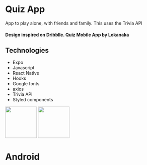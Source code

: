 # Quiz App
App to play alone, with friends and family. This uses the Trivia API
<html>
  <div>
    <h4>Design inspired on Dribblle. Quiz Mobile App by <strong>Lokanaka</strong></h4>
    <div>
      <h2>Technologies</h2>
      <ul>
        <li>Expo</li>
        <li>Javascript</li>
        <li>React Native</li>
        <li>Hooks</li>
        <li>Google fonts</li>
        <li>axios</li>
        <li>Trivia API</li>
        <li>Styled components</li>
      </ul>
    </div>
  </div>
<div class="row">
  <div class="column">
    <img src="https://user-images.githubusercontent.com/5294488/134773486-a07abe74-0a5e-44a0-b01a-5a98493d7c75.PNG" width="100">
    <img src="https://user-images.githubusercontent.com/5294488/134773464-1593c9c4-28c3-49a2-83a6-2541bcd38e1d.PNG" width="100">
  </div>
  <div class="column">
   
  </div>
  <h1>Android</h1>
  <div class="column">
   
  </div>
  <div class="column">
   
  </div>
</div>  
</html>
